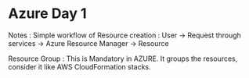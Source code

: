 # Azure Day 1 
Notes : 
Simple workflow of Resource creation : 
User -> Request through services -> Azure Resource Manager -> Resource

Resource Group :
This is Mandatory in AZURE.
It groups the resources, consider it like AWS CloudFormation stacks.
